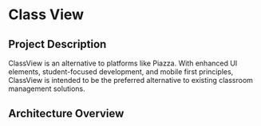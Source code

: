# Class View

## Project Description
ClassView is an alternative to platforms like Piazza. With enhanced UI elements, student-focused development, and mobile first principles, ClassView is intended to be the preferred alternative to existing classroom management solutions.

## Architecture Overview
